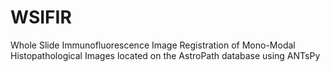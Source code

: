 # WSIFIR
Whole Slide Immunofluorescence Image Registration of Mono-Modal Histopathological Images located on the AstroPath database using ANTsPy
